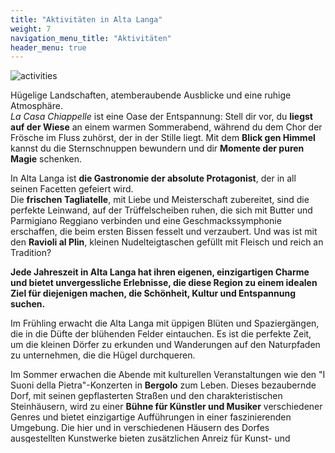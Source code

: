 ```yaml
---
title: "Aktivitäten in Alta Langa"
weight: 7
navigation_menu_title: "Aktivitäten"
header_menu: true
---
```

![activities](/images/activities_de.png)

Hügelige Landschaften, atemberaubende Ausblicke und eine ruhige Atmosphäre.  
*La Casa Chiappelle* ist eine Oase der Entspannung: Stell dir vor, du **liegst auf der Wiese** an einem warmen Sommerabend, während du dem Chor der Frösche im Fluss zuhörst, der in der Stille liegt. Mit dem **Blick gen Himmel** kannst du die Sternschnuppen bewundern und dir **Momente der puren Magie** schenken.

In Alta Langa ist **die Gastronomie der absolute Protagonist**, der in all seinen Facetten gefeiert wird.  
Die **frischen Tagliatelle**, mit Liebe und Meisterschaft zubereitet, sind die perfekte Leinwand, auf der Trüffelscheiben ruhen, die sich mit Butter und Parmigiano Reggiano verbinden und eine Geschmackssymphonie erschaffen, die beim ersten Bissen fesselt und verzaubert. Und was ist mit den **Ravioli al Plin**, kleinen Nudelteigtaschen gefüllt mit Fleisch und reich an Tradition?

**Jede Jahreszeit in Alta Langa hat ihren eigenen, einzigartigen Charme und bietet unvergessliche Erlebnisse, die diese Region zu einem idealen Ziel für diejenigen machen, die Schönheit, Kultur und Entspannung suchen.**

Im Frühling erwacht die Alta Langa mit üppigen Blüten und Spaziergängen, die in die Düfte der blühenden Felder eintauchen. Es ist die perfekte Zeit, um die kleinen Dörfer zu erkunden und Wanderungen auf den Naturpfaden zu unternehmen, die die Hügel durchqueren.

Im Sommer erwachen die Abende mit kulturellen Veranstaltungen wie den "I Suoni della Pietra"-Konzerten in **Bergolo** zum Leben. Dieses bezaubernde Dorf, mit seinen gepflasterten Straßen und den charakteristischen Steinhäusern, wird zu einer **Bühne für Künstler und Musiker** verschiedener Genres und bietet einzigartige Aufführungen in einer faszinierenden Umgebung. Die hier und in verschiedenen Häusern des Dorfes ausgestellten Kunstwerke bieten zusätzlichen Anreiz für Kunst- und Kulturliebhaber.

**Cortemilia**, bekannt als die Hauptstadt der Haselnuss, wird dank des **Internationalen Haselnuss-Festes** zum pulsierenden Herzen der Alta Langa. Diese Veranstaltung feiert eines der kostbarsten Produkte der Region mit Verkostungen, Märkten und Initiativen, die die Qualität der Langhe-Haselnuss hervorheben.

Der Herbst in der Alta Langa ist nicht nur eine Reise durch die herbstlichen Aromen, sondern ein vollständiges sinnliches Erlebnis, das jede Mahlzeit in eine Gelegenheit für Feier und Entdeckung verwandelt.  
Die **Internationale Weiße-Trüffel-Messe in Alba** ist ein unumgänglicher Termin, der Liebhaber aus aller Welt anzieht. Hier wird der **weiße Trüffel** mit seinem unverwechselbaren Aroma und intensiven Geschmack zum unangefochtenen König der herbstlichen Tafeln. Die Restaurants in der Umgebung wetteifern darum, diese kostbare Knolle zu betonen, indem sie Gerichte anbieten, die in der Geschmacks-Erinnerung einen unauslöschlichen Eindruck hinterlassen.

Schließlich bringt der Winter in der Alta Langa eine Atmosphäre von Ruhe und Besinnung mit sich. Es ist die perfekte Jahreszeit, um sich in ein gemütliches Refugium wie *La Casa Chiappelle* zurückzuziehen, den Blick auf die verschneite Natur zu genießen und die typischen Gerichte am Kamin zu kosten.

